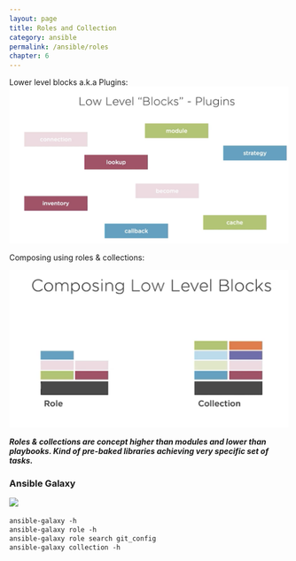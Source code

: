 ```yaml
---
layout: page
title: Roles and Collection
category: ansible
permalink: /ansible/roles
chapter: 6
---
```


Lower level blocks a.k.a Plugins:
![](images/plugins.png)

Composing using roles & collections:

![](images/composition.png)

***Roles & collections are concept higher than modules and lower than playbooks. Kind of pre-baked libraries achieving very specific set of tasks.***

### Ansible Galaxy

![](https://galaxy.ansible.com/search?keywords=git_config&order_by=-relevance&page=1&deprecated=false&type=collection)

```
ansible-galaxy -h
ansible-galaxy role -h
ansible-galaxy role search git_config
ansible-galaxy collection -h
```


